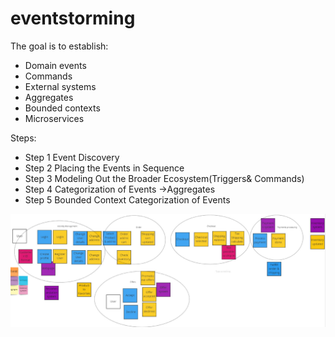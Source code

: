 # eventstorming

The goal is to establish:
 * Domain events
 * Commands
 * External systems
 * Aggregates
 * Bounded contexts
 * Microservices

Steps:
* Step 1 Event Discovery
* Step 2 Placing the Events in Sequence
* Step 3 Modeling Out the Broader Ecosystem(Triggers& Commands)
* Step 4 Categorization of Events ->Aggregates
* Step 5 Bounded Context Categorization of Events

![Image of Events Storming Session](https://github.com/softwarecraftersbuc/eventstorming/blob/master/eventsstorming.png)
